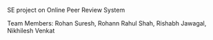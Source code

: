 SE project on Online Peer Review System

Team Members: Rohan Suresh, Rohann Rahul Shah, Rishabh Jawagal, Nikhilesh Venkat

